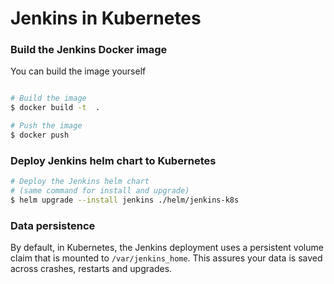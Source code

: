 # Jenkins in Kubernetes

### Build the Jenkins Docker image
You can build the image yourself
```bash

# Build the image
$ docker build -t  .

# Push the image
$ docker push 
```

### Deploy Jenkins helm chart to Kubernetes
```bash
# Deploy the Jenkins helm chart
# (same command for install and upgrade)
$ helm upgrade --install jenkins ./helm/jenkins-k8s
```

### Data persistence
By default, in Kubernetes, the Jenkins deployment uses a persistent volume claim that is mounted to `/var/jenkins_home`.
This assures your data is saved across crashes, restarts and upgrades.   

